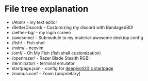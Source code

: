 # File tree explanation

- /Atom/ - my text editor
- /BetterDiscord/ - Customizing my discord with BandagedBD!
- /aether-bg/ - my login screen
- /awesome/ - Submodule to my material-awesome desktop config
- /fish/ - Fish shell
- /nvim/ - neovim
- /omf/ - Oh My Fish (fish shell customization)
- /openrazer/ - Razer Blade Stealth RGB!
- /terminator/ - terminal emulator
- startpage.json - config for [deepjyoti30's startpage](https://github.com/deepjyoti30/startpage)
- zoomus.conf - Zoom (proprietary)
